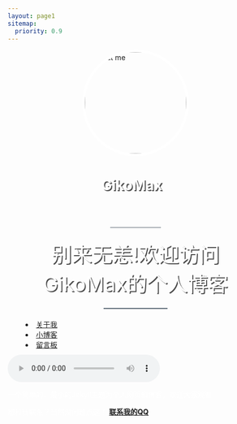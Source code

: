 ```yaml
---
layout: page1
sitemap:
  priority: 0.9
---
```

<div class="taper-line"></div>
<div  class="ddv1" style="height:200px;width:200px;border-radius:50%;border: 5px solid white;margin-right: auto; margin-left: auto;transition-duration: 2s"><img src="https://i.loli.net/2020/07/10/tW2fu3hFmGZVgJQ.jpg" alt="about me" class="blog-entry-img" style="height:200px;border-radius:50%;margin-right: auto; margin-left: auto"></div> 

<div style=" color:white;width: 135px;height:100px;margin-right: auto; margin-left: auto;text-shadow:2px 2px #151515c2 "><h1>GikoMax</h1></div>
<div style="border-top: 1px solid #586672;width:20%;height: 1px;margin-right: auto;margin-left: auto; "></div>
<div style="color:white; text-align: center;font-size: 40px;margin: 20px;text-shadow:2px 2px #151515c2">别来无恙!欢迎访问GikoMax的个人博客</div>

 <div style="border-bottom: 2px solid #586672;width:25%;height: 1px;margin-right: auto;margin-left: auto; "></div>
 <div class="midden_1" style="width: 450px;height: 50px;margin: 20px auto 20px auto"><ul class="menu">
      <li><a href="{{ '/resume' | prepend: site.baseurl }}" style="border-radius: 25px;padding:5px;">关于我</a></li>
      <li><a href="{{ '/blog' | prepend: site.baseurl }}" style="border-radius: 25px;padding:5px;">小博客</a></li>
      <li><a href="{{ '/message' | prepend: site.baseurl }}" style="border-radius: 25px;padding:5px;">留言板</a></li>
      </ul>
      </div>
<div class="kong"></div>
<div class="kong"></div>
<div class="ii">
<a href="https://github.com/GikoMax/GikoMax.github.io"><i class="fa fa-github" style="font-size:36px"></i></a>
<a href="tencent://message/?uin=824356334&Site=Sambow&Menu=yes"><i class="fa fa-qq" style="font-size:36px"></i></a>
<a href=""><i class="fa fa-weixin" style="font-size:36px"></i></a>
<a href="https://weibo.com/u/6100962481"><i class="fa fa-weibo" style="font-size:36px"></i></a>

<div style="text-align:center;">
</div>
</div>
<audio src="./MP3/bgm.mp3" autoplay loop controls></audio>
<div id="describe-text" style="color:#fff">
	<p>一个简单的，最小的Jekyll主题为个人网页和博客，欢迎大家观看</p>
	<p>想和我联系？当然没问题点这！ <strong style="color: #55aaa9"> <a href="tencent://message/?uin=824356334&Site=Sambow&Menu=yes"> 联系我的QQ</a> </strong></p>
</div>
